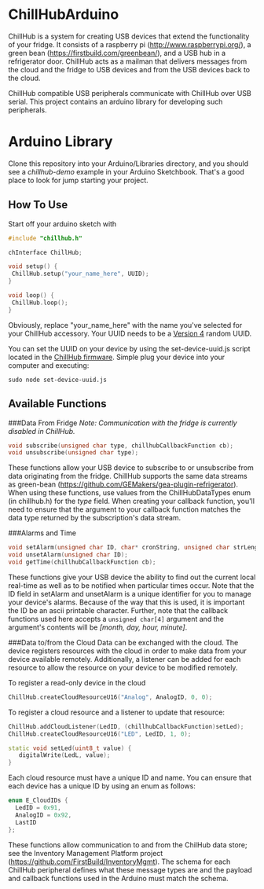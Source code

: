ChillHubArduino
===============
ChillHub is a system for creating USB devices that extend the functionality of your fridge.  It consists of a raspberry pi (http://www.raspberrypi.org/), a green bean (https://firstbuild.com/greenbean/), and a USB hub in a refrigerator door.  ChillHub acts as a mailman that delivers messages from the cloud and the fridge to USB devices and from the USB devices back to the cloud.

ChillHub compatible USB peripherals communicate with ChillHub over USB serial.  This project contains an arduino library for developing such peripherals.

Arduino Library
===============
Clone this repository into your Arduino/Libraries directory, and you should see a _chillhub-demo_ example in your Arduino Sketchbook.  That's a good place to look for jump starting your project.

How To Use
----------
Start off your arduino sketch with
```c++
#include "chillhub.h"

chInterface ChillHub;

void setup() {
 ChillHub.setup("your_name_here", UUID);
}

void loop() {
 ChillHub.loop();
}
```
Obviously, replace "your_name_here" with the name you've selected for your ChillHub accessory.  Your UUID needs to be a 
[Version 4](http://en.wikipedia.org/wiki/Universally_unique_identifier#Version_4_.28random.29) random UUID. 

You can set the UUID on your device by using the set-device-uuid.js script located in the
[ChillHub firmware](https://github.com/FirstBuild/chillhub-firmware).  Simple plug your device into your computer and executing:
```
sudo node set-device-uuid.js
```

Available Functions
-------------------
###Data From Fridge
*Note: Communication with the fridge is currently disabled in ChillHub.*
```c++
void subscribe(unsigned char type, chillhubCallbackFunction cb);
void unsubscribe(unsigned char type);
```
These functions allow your USB device to subscribe to or unsubscribe from data originating from the fridge.  ChillHub supports the same data streams as green-bean (https://github.com/GEMakers/gea-plugin-refrigerator).  When using these functions, use values from the ChillHubDataTypes enum (in chillhub.h) for the _type_ field.  When creating your callback function, you'll need to ensure that the argument to your callback function matches the data type returned by the subscription's data stream.

###Alarms and Time
```c++
void setAlarm(unsigned char ID, char* cronString, unsigned char strLength, chillhubCallbackFunction cb);
void unsetAlarm(unsigned char ID);
void getTime(chillhubCallbackFunction cb);
```
These functions give your USB device the ability to find out the current local real-time as well as to be notified when particular times occur.  Note that the ID field in setAlarm and unsetAlarm is a unique identifier for you to manage your device's alarms.  Because of the way that this is used, it is important the ID be an ascii printable character.  Further, note that the callback functions used here accepts a ```unsigned char[4]``` argument and the argument's contents will be _[month, day, hour, minute]_.

###Data to/from the Cloud
Data can be exchanged with the cloud.  The device registers resources with the cloud in order to make data from your device available remotely.
Additionally, a listener can be added for each resource to allow the resource on your device to be modified remotely.

To register a read-only device in the cloud
```c++
ChillHub.createCloudResourceU16("Analog", AnalogID, 0, 0);
```
To register a cloud resource and a listener to update that resource:
```c++
ChillHub.addCloudListener(LedID, (chillhubCallbackFunction)setLed);
ChillHub.createCloudResourceU16("LED", LedID, 1, 0);

static void setLed(uint8_t value) {
   digitalWrite(LedL, value);
}
```
Each cloud resource must have a unique ID and name.  You can ensure that each device has a unique ID by using an enum as follows:
```c++
enum E_CloudIDs {
  LedID = 0x91,
  AnalogID = 0x92,
  LastID
};
```


These functions allow communication to and from the ChilHub data store; see the Inventory Management Platform project (https://github.com/FirstBuild/InventoryMgmt).  The schema for each ChillHub peripheral defines what these message types are and the payload and callback functions used in the Arduino must match the schema.
